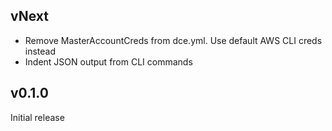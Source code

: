 ## vNext

- Remove MasterAccountCreds from dce.yml. Use default AWS CLI creds instead
- Indent JSON output from CLI commands

## v0.1.0

Initial release